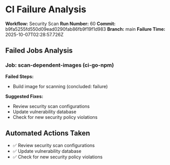# CI Failure Analysis

**Workflow:** Security Scan
**Run Number:** 60
**Commit:** b9fa5255fd550d09ead0290fab86fb9f19f1d983
**Branch:** main
**Failure Time:** 2025-10-07T02:28:57.726Z

## Failed Jobs Analysis

### Job: scan-dependent-images (ci-go-npm)
**Failed Steps:**
- Build image for scanning (concluded: failure)

**Suggested Fixes:**
- Review security scan configurations
- Update vulnerability database
- Check for new security policy violations

## Automated Actions Taken
- ✅ Review security scan configurations
- ✅ Update vulnerability database
- ✅ Check for new security policy violations
